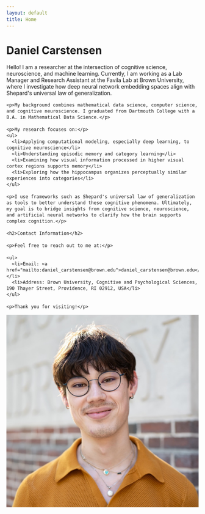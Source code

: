 ```yaml
---
layout: default
title: Home
---
```

<div class="heading-container">
  <h1>Daniel Carstensen</h1>
</div>

<div class="content-layout">
  <div class="main-content">
    <p>Hello! I am a researcher at the intersection of cognitive science, neuroscience, and machine learning. Currently, I am working as a Lab Manager and Research Assistant at the Favila Lab at Brown University, where I investigate how deep neural network embedding spaces align with Shepard's universal law of generalization.</p>

    <p>My background combines mathematical data science, computer science, and cognitive neuroscience. I graduated from Dartmouth College with a B.A. in Mathematical Data Science.</p>

    <p>My research focuses on:</p>
    <ul>
      <li>Applying computational modeling, especially deep learning, to cognitive neuroscience</li>
      <li>Understanding episodic memory and category learning</li>
      <li>Examining how visual information processed in higher visual cortex regions supports memory</li>
      <li>Exploring how the hippocampus organizes perceptually similar experiences into categories</li>
    </ul>

    <p>I use frameworks such as Shepard's universal law of generalization as tools to better understand these cognitive phenomena. Ultimately, my goal is to bridge insights from cognitive science, neuroscience, and artificial neural networks to clarify how the brain supports complex cognition.</p>

    <h2>Contact Information</h2>

    <p>Feel free to reach out to me at:</p>

    <ul>
      <li>Email: <a href="mailto:daniel_carstensen@brown.edu">daniel_carstensen@brown.edu</a></li>
      <li>Address: Brown University, Cognitive and Psychological Sciences, 190 Thayer Street, Providence, RI 02912, USA</li>
    </ul>

    <p>Thank you for visiting!</p>
  </div>
  <div class="portrait-column">
    <img src="/assets/images/carstensen_current_comp.jpeg" alt="Daniel Carstensen" class="portrait">
  </div>
</div>